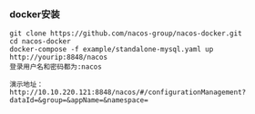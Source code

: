 ### docker安装
    git clone https://github.com/nacos-group/nacos-docker.git
    cd nacos-docker
    docker-compose -f example/standalone-mysql.yaml up
    http://yourip:8848/nacos
    登录用户名和密码都为:nacos
    
    演示地址：
    http://10.10.220.121:8848/nacos/#/configurationManagement?dataId=&group=&appName=&namespace=